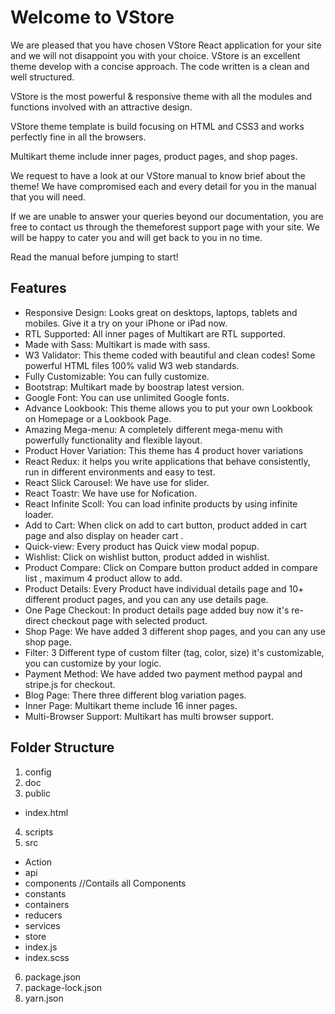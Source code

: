# Welcome to VStore

We are pleased that you have chosen VStore React application for your site and we will not disappoint you with your choice. VStore is an excellent theme develop with a concise approach. The code written is a clean and well structured.

VStore is the most powerful & responsive theme with all the modules and functions involved with an attractive design.

VStore theme template is build focusing on HTML and CSS3 and works perfectly fine in all the browsers.

Multikart theme include inner pages, product pages, and shop pages.

We request to have a look at our VStore manual to know brief about the theme! We have compromised each and every detail for you in the manual that you will need.

If we are unable to answer your queries beyond our documentation, you are free to contact us through the themeforest support page with your site. We will be happy to cater you and will get back to you in no time.

Read the manual before jumping to start!


## Features

- Responsive Design: Looks great on desktops, laptops, tablets and mobiles. Give it a try on your iPhone or iPad now.
- RTL Supported: All inner pages of Multikart are RTL supported.
- Made with Sass: Multikart is made with sass.
- W3 Validator: This theme coded with beautiful and clean codes! Some powerful HTML files 100% valid W3 web standards.
- Fully Customizable: You can fully customize.
- Bootstrap: Multikart made by boostrap latest version.
- Google Font: You can use unlimited Google fonts.
- Advance Lookbook: This theme allows you to put your own Lookbook on Homepage or a Lookbook Page.
- Amazing Mega-menu: A completely different mega-menu with powerfully functionality and flexible layout.
- Product Hover Variation: This theme has 4 product hover variations
- React Redux: it helps you write applications that behave consistently, run in different environments and easy to test.
- React Slick Carousel: We have use for slider.
- React Toastr: We have use for Nofication.
- React Infinite Scoll: You can load infinite products by using infinite loader.
- Add to Cart: When click on add to cart button, product added in cart page and also display on header cart .
- Quick-view: Every product has Quick view modal popup.
- Wishlist: Click on wishlist button, product added in wishlist.
- Product Compare: Click on Compare button product added in compare list , maximum 4 product allow to add.
- Product Details:  Every Product have individual details page and 10+ different product pages, and you can any use details page.
- One Page Checkout:  In product details page added buy now it's re-direct checkout page with selected product.
- Shop Page: We have added 3 different shop pages, and you can any use shop page.
- Filter: 3 Different type of custom filter (tag, color, size) it's customizable, you can customize by your logic.
- Payment Method: We have added two payment method paypal and stripe.js for checkout.
- Blog Page:  There three different blog variation pages.
- Inner Page:  Multikart theme include 16 inner pages.
- Multi-Browser Support: Multikart has multi browser support.


## Folder Structure

1. config
2. doc
3. public

- index.html

4. scripts
5. src

- Action
- api
- components //Contails all Components
- constants
- containers
- reducers
- services
- store
- index.js
- index.scss

6. package.json
7. package-lock.json
8. yarn.json

